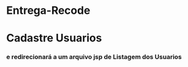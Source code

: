 # Entrega-Recode
# Cadastre Usuarios
<h3>e redirecionará a um arquivo jsp de Listagem dos Usuarios</h3>
